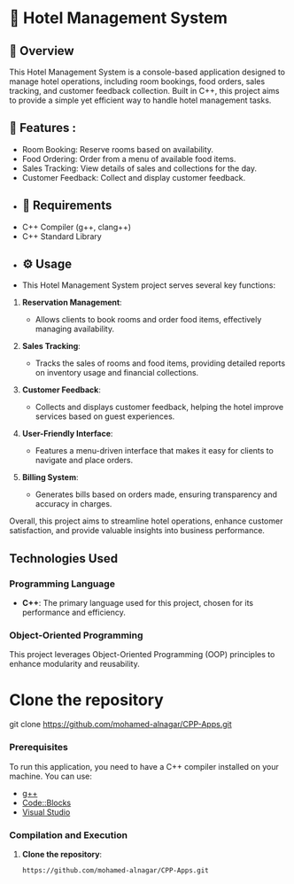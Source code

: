 # 🏨 Hotel Management System

## 📖 Overview
This Hotel Management System is a console-based application designed to manage hotel operations, including room bookings, food orders, sales tracking, and customer feedback collection. Built in C++, this project aims to provide a simple yet efficient way to handle hotel management tasks.
## 🧐 Features :
- Room Booking: Reserve rooms based on availability.
- Food Ordering: Order from a menu of available food items.
- Sales Tracking: View details of sales and collections for the day.
- Customer Feedback: Collect and display customer feedback.
- ## 📝 Requirements 
- C++ Compiler (g++, clang++)
- C++ Standard Library
- ## ⚙️ Usage
- This Hotel Management System project serves several key functions:

1. **Reservation Management**: 
   - Allows clients to book rooms and order food items, effectively managing availability.

2. **Sales Tracking**: 
   - Tracks the sales of rooms and food items, providing detailed reports on inventory usage and financial collections.

3. **Customer Feedback**: 
   - Collects and displays customer feedback, helping the hotel improve services based on guest experiences.

4. **User-Friendly Interface**: 
   - Features a menu-driven interface that makes it easy for clients to navigate and place orders.

5. **Billing System**: 
   - Generates bills based on orders made, ensuring transparency and accuracy in charges.

Overall, this project aims to streamline hotel operations, enhance customer satisfaction, and provide valuable insights into business performance.
## Technologies Used

### Programming Language
- **C++**: The primary language used for this project, chosen for its performance and efficiency.

### Object-Oriented Programming
This project leverages Object-Oriented Programming (OOP) principles to enhance modularity and reusability.

# Clone the repository
git clone  https://github.com/mohamed-alnagar/CPP-Apps.git
### Prerequisites

To run this application, you need to have a C++ compiler installed on your machine. You can use:

- [g++](https://gcc.gnu.org/)
- [Code::Blocks](http://www.codeblocks.org/)
- [Visual Studio](https://visualstudio.microsoft.com/)

### Compilation and Execution

1. **Clone the repository**:
   ```bash
   https://github.com/mohamed-alnagar/CPP-Apps.git
